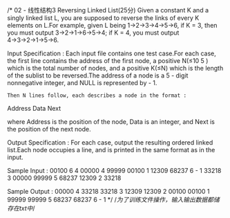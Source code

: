 /*
02 - 线性结构3 Reversing Linked List(25分)
Given a constant K and a singly linked list L, you are supposed to reverse the links of every K elements on L.For example, given L being 1→2→3→4→5→6, if K = 3, then you must output 3→2→1→6→5→4; if K = 4, you must output 4→3→2→1→5→6.

Input Specification :
Each input file contains one test case.For each case, the first line contains the address of the first node, a positive N(≤10
	​5
	​​) which is the total number of nodes, and a positive K(≤N) which is the length of the sublist to be reversed.The address of a node is a 5 - digit nonnegative integer, and NULL is represented by - 1.

	Then N lines follow, each describes a node in the format :

Address Data Next



where Address is the position of the node, Data is an integer, and Next is the position of the next node.

Output Specification :
For each case, output the resulting ordered linked list.Each node occupies a line, and is printed in the same format as in the input.

Sample Input :
00100 6 4
00000 4 99999
00100 1 12309
68237 6 - 1
33218 3 00000
99999 5 68237
12309 2 33218



Sample Output :
00000 4 33218
33218 3 12309
12309 2 00100
00100 1 99999
99999 5 68237
68237 6 - 1
*/
/*为了训练文件操作，输入输出数据都储存在txt中*/
